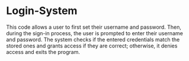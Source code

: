 # Login-System
This code allows a user to first set their username and password. Then, during the sign-in process, the user is prompted to enter their username and password. The system checks if the entered credentials match the stored ones and grants access if they are correct; otherwise, it denies access and exits the program.
